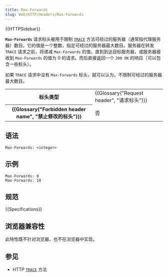 ```yaml
---
title: Max-Forwards
slug: Web/HTTP/Headers/Max-Forwards
---
```


{{HTTPSidebar}}

**`Max-Forwards`** 请求标头被用于限制 [`TRACE`](/zh-CN/docs/Web/HTTP/Methods/TRACE) 方法可经过的服务器（通常指代理服务器）数目。它的值是一个整数，指定可经过的服务器最大数目。服务器在转发 `TRACE` 请求之前，将递减 `Max-Forwards` 的值，直到到达目标服务器，或服务器接收到 `Max-Forwards` 的值为 0 的请求。而后直接返回一个 `200 OK` 的响应（可以包含一些标头）。

如果 `TRACE` 请求中没有 `Max-Forwards` 标头，就可以认为，不限制可经过的服务器最大数目。

<table class="properties">
  <tbody>
    <tr>
      <th scope="row">标头类型</th>
      <td>{{Glossary("Request header", "请求标头")}}</td>
    </tr>
    <tr>
      <th scope="row">{{Glossary("Forbidden header name", "禁止修改的标头")}}</th>
      <td>否</td>
    </tr>
  </tbody>
</table>

## 语法

```http
Max-Forwards: <integer>
```

## 示例

```http
Max-Forwards: 0
Max-Forwards: 10
```

## 规范

{{Specifications}}

## 浏览器兼容性

此特性既不针对浏览器，也不在浏览器中实现。

## 参见

- HTTP [`TRACE`](/zh-CN/docs/Web/HTTP/Methods/TRACE) 方法
